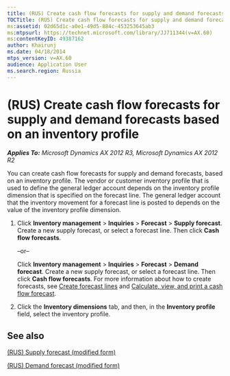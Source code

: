 ```yaml
---
title: (RUS) Create cash flow forecasts for supply and demand forecasts based on an inventory profile
TOCTitle: (RUS) Create cash flow forecasts for supply and demand forecasts based on an inventory profile
ms:assetid: 02d65d1c-a0e1-49d5-884c-453253645ab3
ms:mtpsurl: https://technet.microsoft.com/library/JJ711344(v=AX.60)
ms:contentKeyID: 49387162
author: Khairunj
ms.date: 04/18/2014
mtps_version: v=AX.60
audience: Application User
ms.search.region: Russia
---
```


# (RUS) Create cash flow forecasts for supply and demand forecasts based on an inventory profile 


_**Applies To:** Microsoft Dynamics AX 2012 R3, Microsoft Dynamics AX 2012 R2_

You can create cash flow forecasts for supply and demand forecasts, based on an inventory profile. The vendor or customer inventory profile that is used to define the general ledger account depends on the inventory profile dimension that is specified on the forecast line. The general ledger account that the inventory movement for a forecast line is posted to depends on the value of the inventory profile dimension.

1.  Click **Inventory management** \> **Inquiries** \> **Forecast** \> **Supply forecast**. Create a new supply forecast, or select a forecast line. Then click **Cash flow forecasts**.
    
    –or–
    
    Click **Inventory management** \> **Inquiries** \> **Forecast** \> **Demand forecast**. Create a new supply forecast, or select a forecast line. Then click **Cash flow forecasts**. For more information about how to create forecasts, see [Create forecast lines](create-forecast-lines.md) and [Calculate, view, and print a cash flow forecast](calculate-view-and-print-a-cash-flow-forecast.md).

2.  Click the **Inventory dimensions** tab, and then, in the **Inventory profile** field, select the inventory profile.

## See also

[(RUS) Supply forecast (modified form)](https://technet.microsoft.com/library/jj711423\(v=ax.60\))

[(RUS) Demand forecast (modified form)](https://technet.microsoft.com/library/jj665449\(v=ax.60\))

  


